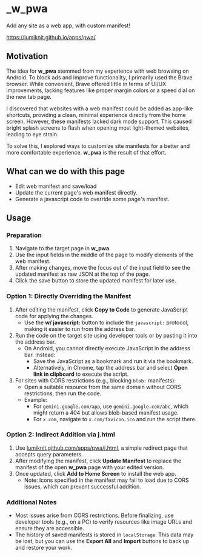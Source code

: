 # \_w_pwa

Add any site as a web app, with custom manifest!

https://lumiknit.github.io/apps/pwa/

## Motivation

The idea for **w_pwa** stemmed from my experience with web browsing on Android. To block ads and improve functionality, I primarily used the Brave browser. While convenient, Brave offered little in terms of UI/UX improvements, lacking features like proper margin colors or a speed dial on the new tab page.

I discovered that websites with a web manifest could be added as app-like shortcuts, providing a clean, minimal experience directly from the home screen. However, these manifests lacked dark mode support. This caused bright splash screens to flash when opening most light-themed websites, leading to eye strain.

To solve this, I explored ways to customize site manifests for a better and more comfortable experience. **w_pwa** is the result of that effort.

## What can we do with this page

- Edit web manifest and save/load
- Update the current page's web manifest directly.
- Generate a javascript code to override some page's manifest.

## Usage

### Preparation

1. Navigate to the target page in **w_pwa**.
2. Use the input fields in the middle of the page to modify elements of the web manifest.
3. After making changes, move the focus out of the input field to see the updated manifest as raw JSON at the top of the page.
4. Click the save button to store the updated manifest for later use.

### Option 1: Directly Overriding the Manifest

1. After editing the manifest, click **Copy to Code** to generate JavaScript code for applying the changes.
   - Use the **w/ javascript:** button to include the `javascript:` protocol, making it easier to run from the address bar.
2. Run the code on the target site using developer tools or by pasting it into the address bar.
   - On Android, you cannot directly execute JavaScript in the address bar. Instead:
     - Save the JavaScript as a bookmark and run it via the bookmark.
     - Alternatively, in Chrome, tap the address bar and select **Open link in clipboard** to execute the script.
3. For sites with CORS restrictions (e.g., blocking `blob:` manifests):
   - Open a suitable resource from the same domain without CORS restrictions, then run the code.
   - Example:
     - For `gemini.google.com/app`, use `gemini.google.com/abc`, which might return a 404 but allows blob-based manifest usage.
     - For `x.com`, navigate to `x.com/favicon.ico` and run the script there.

### Option 2: Indirect Addition via **j.html**

1. Use [lumiknit.github.com/apps/pwa/j.html](https://lumiknit.github.com/apps/pwa/j.html), a simple redirect page that accepts query parameters.
2. After modifying the manifest, click **Update Manifest** to replace the manifest of the open **w_pwa** page with your edited version.
3. Once updated, click **Add to Home Screen** to install the web app.
   - Note: Icons specified in the manifest may fail to load due to CORS issues, which can prevent successful addition.

### Additional Notes

- Most issues arise from CORS restrictions. Before finalizing, use developer tools (e.g., on a PC) to verify resources like image URLs and ensure they are accessible.
- The history of saved manifests is stored in `localStorage`. This data may be lost, but you can use the **Export All** and **Import** buttons to back up and restore your work.
